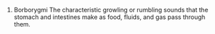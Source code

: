 1. Borborygmi 
 The characteristic growling or rumbling sounds that the stomach 
 and intestines make as food, fluids, and gas pass through them.
